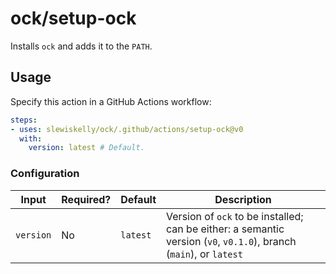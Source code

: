 # ock/setup-ock

Installs `ock` and adds it to the `PATH`.

## Usage

Specify this action in a GitHub Actions workflow:

```yaml
steps:
- uses: slewiskelly/ock/.github/actions/setup-ock@v0
  with:
    version: latest # Default.
```

### Configuration

| Input     | Required? | Default  | Description                                                                                                                  |
|-----------|-----------|----------|------------------------------------------------------------------------------------------------------------------------------|
| `version` | No        | `latest` | Version of `ock` to be installed; can be either: a semantic version (`v0`, `v0.1.0`), branch (`main`), or `latest`           |

